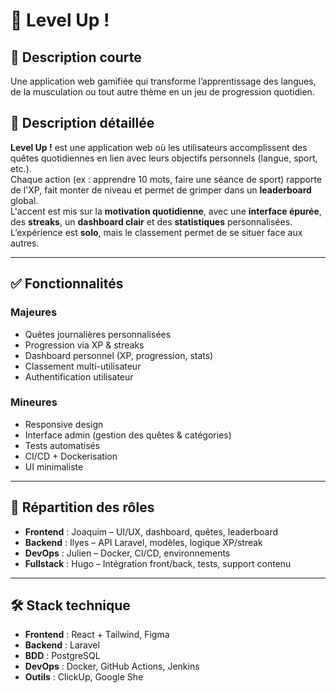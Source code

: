 # 📛 Level Up !

## 📝 Description courte  
Une application web gamifiée qui transforme l’apprentissage des langues, de la musculation ou tout autre thème en un jeu de progression quotidien.

## 📖 Description détaillée  
**Level Up !** est une application web où les utilisateurs accomplissent des quêtes quotidiennes en lien avec leurs objectifs personnels (langue, sport, etc.).  
Chaque action (ex : apprendre 10 mots, faire une séance de sport) rapporte de l'XP, fait monter de niveau et permet de grimper dans un **leaderboard** global.  
L'accent est mis sur la **motivation quotidienne**, avec une **interface épurée**, des **streaks**, un **dashboard clair** et des **statistiques** personnalisées.  
L’expérience est **solo**, mais le classement permet de se situer face aux autres.

---

## ✅ Fonctionnalités

### Majeures
- Quêtes journalières personnalisées  
- Progression via XP & streaks  
- Dashboard personnel (XP, progression, stats)  
- Classement multi-utilisateur  
- Authentification utilisateur  

### Mineures
- Responsive design  
- Interface admin (gestion des quêtes & catégories)  
- Tests automatisés  
- CI/CD + Dockerisation  
- UI minimaliste  

---

## 👥 Répartition des rôles
- **Frontend** : Joaquim – UI/UX, dashboard, quêtes, leaderboard  
- **Backend** : Ilyes – API Laravel, modèles, logique XP/streak  
- **DevOps** : Julien – Docker, CI/CD, environnements  
- **Fullstack** : Hugo – Intégration front/back, tests, support contenu  

---

## 🛠️ Stack technique
- **Frontend** : React + Tailwind, Figma  
- **Backend** : Laravel  
- **BDD** : PostgreSQL  
- **DevOps** : Docker, GitHub Actions, Jenkins  
- **Outils** : ClickUp, Google She
